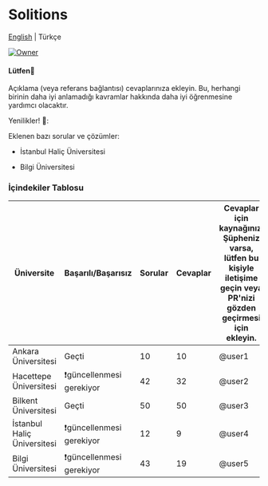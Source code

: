 
# Solitions

[English](https://github.com/omerahat/Solitions/blob/master/README.md) | Türkçe


<a id="top-page"></a>
[![Owner](https://img.shields.io/badge/owner-omerahat-blue)](https://github.com/omerahat)


#### Lütfen🙏

Açıklama (veya referans bağlantısı) cevaplarınıza ekleyin. Bu, herhangi birinin daha iyi anlamadığı kavramlar hakkında daha iyi öğrenmesine yardımcı olacaktır.

Yenilikler! 🎉:

Eklenen bazı sorular ve çözümler:

- İstanbul Haliç Üniversitesi

- Bilgi Üniversitesi

### İçindekiler Tablosu

| Üniversite                  	| Başarılı/Başarısız       	| Sorular 	| Cevaplar 	| Cevaplar için kaynağınız. Şüpheniz varsa, lütfen bu kişiyle iletişime geçin veya PR'nizi gözden geçirmesi için ekleyin. 	|
|-----------------------------	|--------------------------	|---------	|----------	|-------------------------------------------------------------------------------------------------------------------------	|
| Ankara Üniversitesi         	| Geçti                    	| 10      	| 10       	| @user1                                                                                                                  	|
| Hacettepe Üniversitesi      	| ❗güncellenmesi gerekiyor 	| 42      	| 32       	| @user2                                                                                                                  	|
| Bilkent Üniversitesi        	| Geçti                    	| 50      	| 50       	| @user3                                                                                                                  	|
| İstanbul Haliç Üniversitesi 	| ❗güncellenmesi gerekiyor 	| 12      	| 9        	| @user4                                                                                                                  	|
| Bilgi Üniversitesi          	| ❗güncellenmesi gerekiyor 	| 43      	| 19       	| @user5                                                                                                                  	|
